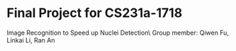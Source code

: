 # Final Project for CS231a-1718
Image Recognition to Speed up Nuclei Detection\\
Group member: Qiwen Fu, Linkai Li, Ran An
